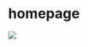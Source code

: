 homepage
========
<!DOCTYPE html>
<html lang= "en">
<head>
	<meta charset= "UTF-8" />
	<title> Chubby Chimp Programming </title>
	<link rel="shortcut icon" href="favicon.ico"/>
	<link rel="stylesheet" href="normalize.css"/>
	<link rel="stylesheet" href="title1.css"/>
</head>
<body>
	<img class= "slogan" src="title1_logoyslogan.png">
</body>
